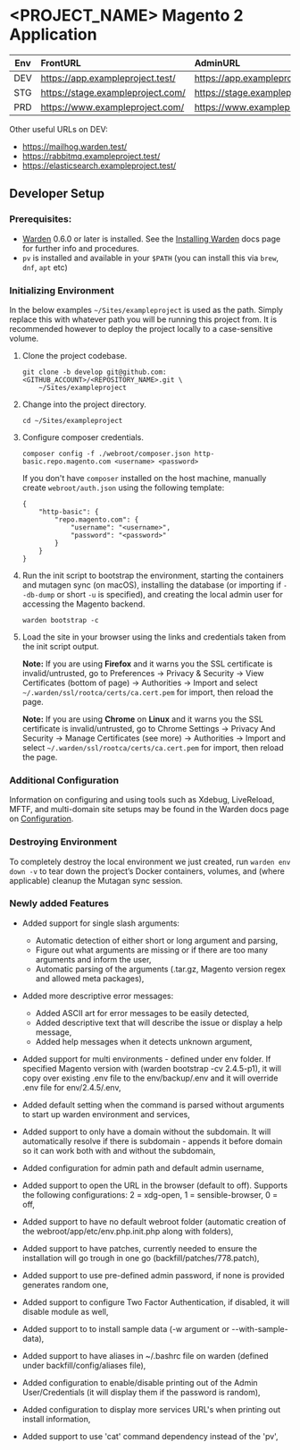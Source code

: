 <PROJECT_NAME> Magento 2 Application
========================================================

| Env | FrontURL | AdminURL |
| --- | :------- | :------- |
| DEV | https://app.exampleproject.test/  | https://app.exampleproject.test/backend/  |
| STG | https://stage.exampleproject.com/ | https://stage.exampleproject.com/backend/ |
| PRD | https://www.exampleproject.com/   | https://www.exampleproject.com/backend/   |

Other useful URLs on DEV:

* https://mailhog.warden.test/
* https://rabbitmq.exampleproject.test/
* https://elasticsearch.exampleproject.test/

## Developer Setup

### Prerequisites:

* [Warden](https://warden.dev/) 0.6.0 or later is installed. See the [Installing Warden](https://docs.warden.dev/installing.html) docs page for further info and procedures.
* `pv` is installed and available in your `$PATH` (you can install this via `brew`, `dnf`, `apt` etc)

### Initializing Environment

In the below examples `~/Sites/exampleproject` is used as the path. Simply replace this with whatever path you will be running this project from. It is recommended however to deploy the project locally to a case-sensitive volume.

 1. Clone the project codebase.

        git clone -b develop git@github.com:<GITHUB_ACCOUNT>/<REPOSITORY_NAME>.git \
            ~/Sites/exampleproject

 2. Change into the project directory.

        cd ~/Sites/exampleproject

 3. Configure composer credentials.

        composer config -f ./webroot/composer.json http-basic.repo.magento.com <username> <password>

     If you don't have `composer` installed on the host machine, manually create `webroot/auth.json` using the following template:

        {
            "http-basic": {
                "repo.magento.com": {
                    "username": "<username>",
                    "password": "<password>"
                }
            }
        }

 4. Run the init script to bootstrap the environment, starting the containers and mutagen sync (on macOS), installing the database (or importing if `--db-dump` or short `-u` is specified), and creating the local admin user for accessing the Magento backend.

        warden bootstrap -c

 5. Load the site in your browser using the links and credentials taken from the init script output. 

    **Note:** If you are using **Firefox** and it warns you the SSL certificate is invalid/untrusted, go to Preferences -> Privacy & Security -> View Certificates (bottom of page) -> Authorities -> Import and select `~/.warden/ssl/rootca/certs/ca.cert.pem` for import, then reload the page.
    
    **Note:** If you are using **Chrome** on **Linux** and it warns you the SSL certificate is invalid/untrusted, go to Chrome Settings -> Privacy And Security -> Manage Certificates (see more) -> Authorities -> Import and select `~/.warden/ssl/rootca/certs/ca.cert.pem` for import, then reload the page.

### Additional Configuration

Information on configuring and using tools such as Xdebug, LiveReload, MFTF, and multi-domain site setups may be found in the Warden docs page on [Configuration](https://docs.warden.dev/configuration.html).

### Destroying Environment

To completely destroy the local environment we just created, run `warden env down -v` to tear down the project’s Docker containers, volumes, and (where applicable) cleanup the Mutagan sync session.

### Newly added Features

- Added support for single slash arguments:
    - Automatic detection of either short or long argument and parsing,
    - Figure out what arguments are missing or if there are too many arguments and inform the user,
    - Automatic parsing of the arguments (.tar.gz, Magento version regex and allowed meta packages),

- Added more descriptive error messages:
    - Added ASCII art for error messages to be easily detected,
    - Added descriptive text that will describe the issue or display a help message,
    - Added help messages when it detects unknown argument,

- Added support for multi environments - defined under env folder.
If specified Magento version with (warden bootstrap -cv 2.4.5-p1), it will copy over existing .env file to the env/backup/.env and it will override .env file for env/2.4.5/.env,

- Added default setting when the command is parsed without arguments to start up warden environment and services,

- Added support to only have a domain without the subdomain. It will automatically resolve if there is subdomain - appends it before domain so it can work both with and without the subdomain,

- Added configuration for admin path and default admin username,

- Added support to open the URL in the browser (default to off). Supports the following configurations: 2 = xdg-open, 1 = sensible-browser, 0 = off,

- Added support to have no default webroot folder (automatic creation of the webroot/app/etc/env.php.init.php along with folders),

- Added support to have patches, currently needed to ensure the installation will go trough in one go (backfill/patches/778.patch),

- Added support to use pre-defined admin password, if none is provided generates random one,

- Added support to configure Two Factor Authentication, if disabled, it will disable module as well,

- Added support to to install sample data (-w argument or --with-sample-data),

- Added support to have aliases in ~/.bashrc file on warden (defined under backfill/config/aliases file),

- Added configuration to enable/disable printing out of the Admin User/Credentials (it will display them if the password is random),

- Added configuration to display more services URL's when printing out install information,

- Added support to use 'cat' command dependency instead of the 'pv',